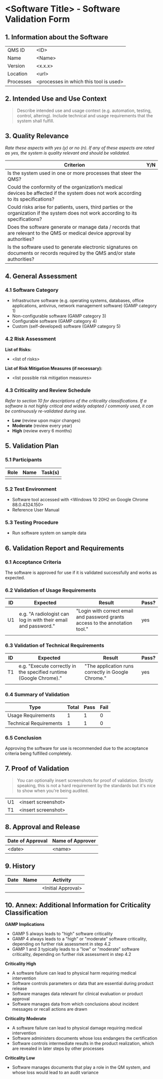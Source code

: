 <!--
Copyright (C) 2022 Radiotherapy AI Holdings Pty Ltd
Copyright (C) 2021-2022 OpenRegulatory (OpenReg GmbH)
This work is licensed under the Creative Commons Attribution 4.0 International
License. <http://creativecommons.org/licenses/by/4.0/>.

Original work by OpenRegulatory available at
<https://github.com/openregulatory/templates>
-->

# \<Software Title\> - Software Validation Form

## 1. Information about the Software

|           |                                          |
| --------- | ---------------------------------------- |
| QMS ID    | \<ID\>                                   |
| Name      | \<Name\>                                 |
| Version   | \<x.x.x\>                                |
| Location  | \<url\>                                  |
| Processes | \<processes in which this tool is used\> |

## 2. Intended Use and Use Context

> Describe intended use and usage context (e.g. automation, testing, control, altering). Include technical and
> usage requirements that the system shall fulfill.

## 3. Quality Relevance

_Rate these aspects with yes (y) or no (n). If any of these aspects are rated as yes, the system is quality
relevant and should be validated._

| **Criterion**                                                                                                                         | **Y/N** |
| ------------------------------------------------------------------------------------------------------------------------------------- | ------- |
| Is the system used in one or more processes that steer the QMS?                                                                       |         |
| Could the conformity of the organization’s medical devices be affected if the system does not work according to its specifications?   |         |
| Could risks arise for patients, users, third parties or the organization if the system does not work according to its specifications? |         |
| Does the software generate or manage data / records that are relevant to the QMS or medical device approval by authorities?           |         |
| Is the software used to generate electronic signatures on documents or records required by the QMS and/or state authorities?          |         |

## 4. General Assessment

### 4.1 Software Category

- Infrastructure software (e.g. operating systems, databases, office applications, antivirus, network
  management software) (GAMP category 1)
- Non-configurable software (GAMP category 3)
- Configurable software (GAMP category 4)
- Custom (self-developed) software (GAMP category 5)

### 4.2 Risk Assessment

**List of Risks:**

- \<list of risks\>

**List of Risk Mitigation Measures (if necessary):**

- \<list possible risk mitigation measures\>

### 4.3 Criticality and Review Schedule

_Refer to section 10 for descriptions of the criticality classifications. If a software is not highly critical
and widely adopted / commonly used, it can be continuously re-validated during use._

- **Low** (review upon major changes)
- **Moderate** (review every year)
- **High** (review every 6 months)

## 5. Validation Plan

### 5.1 Participants

| Role | Name | Task(s) |
| ---- | ---- | ------- |
|      |      |         |

### 5.2 Test Environment

- Software tool accessed with \<Windows 10 20H2 on Google Chrome 88.0.4324.150\>
- Reference User Manual

### 5.3 Testing Procedure

- Run software system on sample data

## 6. Validation Report and Requirements

### 6.1 Acceptance Criteria

The software is approved for use if it is validated successfully and works as expected.

### 6.2 Validation of Usage Requirements

| ID  | Expected                                                       | Result                                                                        | Pass? |
| --- | -------------------------------------------------------------- | ----------------------------------------------------------------------------- | ----- |
| U1  | e.g. "A radiologist can log in with their email and password." | "Login with correct email and password grants access to the annotation tool." | yes   |
|     |                                                                |                                                                               |       |

### 6.3 Validation of Technical Requirements

| ID  | Expected                                                           | Result                                             | Pass? |
| --- | ------------------------------------------------------------------ | -------------------------------------------------- | ----- |
| T1  | e.g. "Execute correctly in the specified runtime (Google Chrome)." | "The application runs correctly in Google Chrome." | yes   |
|     |                                                                    |                                                    |       |

### 6.4 Summary of Validation

| Type                   | Total | Pass | Fail |
| ---------------------- | ----- | ---- | ---- |
| Usage Requirements     | 1     | 1    | 0    |
| Technical Requirements | 1     | 1    | 0    |

### 6.5 Conclusion

Approving the software for use is recommended due to the acceptance criteria being fulfilled completely.

## 7. Proof of Validation

> You can optionally insert screenshots for proof of validation. Strictly speaking, this is not a hard
> requirement by the standards but it's nice to show when you're being audited.

|     |                       |
| --- | --------------------- |
| U1  | \<insert screenshot\> |
| T1  | \<insert screenshot\> |

## 8. Approval and Release

| **Date of Approval** | **Name of Approver** |
| -------------------- | -------------------- |
| \<date\>             | \<name\>             |

## 9. History

| Date | Name | Activity             |
| ---- | ---- | -------------------- |
|      |      | \<Initial Approval\> |

## 10. Annex: Additional Information for Criticality Classification

**GAMP Implications**

- GAMP 5 always leads to "high" software criticality
- GAMP 4 always leads to a "high" or "moderate" software criticality, depending on further risk assessment in step 4.2
- GAMP 1 and 3 typically leads to a "low" or "moderate" software criticality, depending on further risk assessment in step 4.2

**Criticality High**

- A software failure can lead to physical harm requiring medical intervention
- Software controls parameters or data that are essential during product release
- Software manages data relevant for clinical evaluation or product approval
- Software manages data from which conclusions about incident messages or recall actions are drawn

**Criticality Moderate**

- A software failure can lead to physical damage requiring medical intervention
- Software administers documents whose loss endangers the certification
- Software controls intermediate results in the product realization, which are revealed in later steps by
  other processes

**Criticality Low**

- Software manages documents that play a role in the QM system, and whose loss would lead to an audit variance

